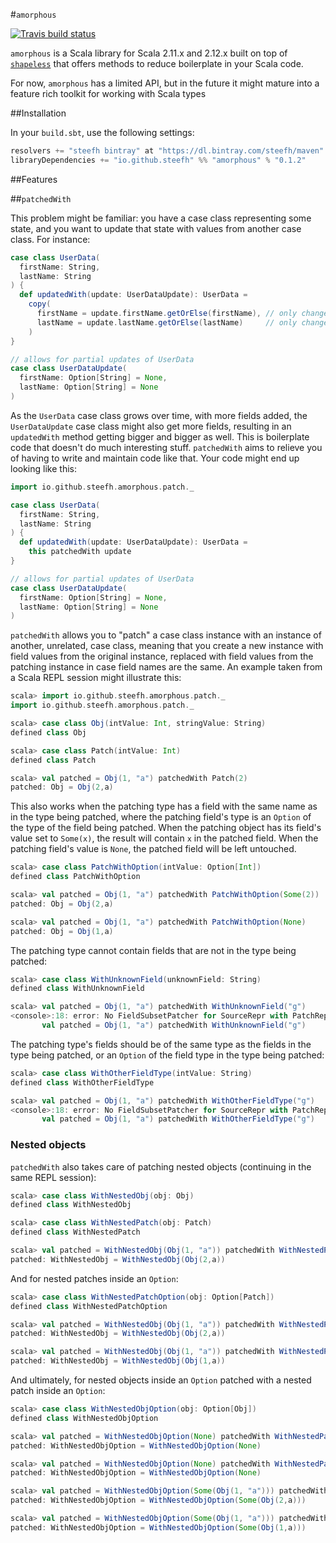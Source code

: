 #`amorphous`

[![Travis build status](https://travis-ci.org/SteefH/amorphous.svg?branch=master "Travis build status")](https://travis-ci.org/SteefH/amorphous)

`amorphous` is a Scala library for Scala 2.11.x and 2.12.x built on top of [`shapeless`](https://github.com/milessabin/shapeless) that offers methods to reduce boilerplate in your Scala code.

For now, `amorphous` has a limited API, but in the future it might mature into a feature rich toolkit for working with Scala types

##Installation

In your `build.sbt`, use the following settings:

```scala
resolvers += "steefh bintray" at "https://dl.bintray.com/steefh/maven"
libraryDependencies += "io.github.steefh" %% "amorphous" % "0.1.2"
```

##Features

##`patchedWith`

This problem might be familiar: you have a case class representing some state, and you want to update that state with values from another case class. For instance:

```scala
case class UserData(
  firstName: String,
  lastName: String
) {
  def updatedWith(update: UserDataUpdate): UserData =
	copy(
	  firstName = update.firstName.getOrElse(firstName), // only change if it is set in update
	  lastName = update.lastName.getOrElse(lastName)     // only change if it is set in update
	)
}

// allows for partial updates of UserData
case class UserDataUpdate(
  firstName: Option[String] = None,
  lastName: Option[String] = None
)
```

As the `UserData` case class grows over time, with more fields added, the `UserDataUpdate` case class might also get more fields, resulting in an `updatedWith` method getting bigger and bigger as well. This is boilerplate code that doesn't do much interesting stuff. `patchedWith` aims to relieve you of having to write and maintain code like that. Your code might end up looking like this:

```scala
import io.github.steefh.amorphous.patch._

case class UserData(
  firstName: String,
  lastName: String
) {
  def updatedWith(update: UserDataUpdate): UserData =
	this patchedWith update
}

// allows for partial updates of UserData
case class UserDataUpdate(
  firstName: Option[String] = None,
  lastName: Option[String] = None
)
```

`patchedWith` allows you to "patch" a case class instance with an instance of another, unrelated, case class, meaning that you create a new instance with field values from the original instance, replaced with field values from the patching instance in case field names are the same. An example taken from a Scala REPL session might illustrate this:

```scala
scala> import io.github.steefh.amorphous.patch._
import io.github.steefh.amorphous.patch._

scala> case class Obj(intValue: Int, stringValue: String)
defined class Obj

scala> case class Patch(intValue: Int)
defined class Patch

scala> val patched = Obj(1, "a") patchedWith Patch(2)
patched: Obj = Obj(2,a)
```

This also works when the patching type has a field with the same name as in the type being patched, where the patching field's type is an `Option` of the type of the field being patched. When the patching object has its field's value set to `Some(x)`, the result will contain `x` in the patched field. When the patching field's value is `None`, the patched field will be left untouched. 

```scala
scala> case class PatchWithOption(intValue: Option[Int])
defined class PatchWithOption

scala> val patched = Obj(1, "a") patchedWith PatchWithOption(Some(2))
patched: Obj = Obj(2,a)

scala> val patched = Obj(1, "a") patchedWith PatchWithOption(None)
patched: Obj = Obj(1,a)
```

The patching type cannot contain fields that are not in the type being patched:

```scala
scala> case class WithUnknownField(unknownField: String)
defined class WithUnknownField

scala> val patched = Obj(1, "a") patchedWith WithUnknownField("g")
<console>:18: error: No FieldSubsetPatcher for SourceRepr with PatchRepr
       val patched = Obj(1, "a") patchedWith WithUnknownField("g")
```

The patching type's fields should be of the same type as the fields in the type being patched, or an `Option` of the field type in the type being patched:

```scala
scala> case class WithOtherFieldType(intValue: String)
defined class WithOtherFieldType

scala> val patched = Obj(1, "a") patchedWith WithOtherFieldType("g")
<console>:18: error: No FieldSubsetPatcher for SourceRepr with PatchRepr
       val patched = Obj(1, "a") patchedWith WithOtherFieldType("g")
```

### Nested objects

`patchedWith` also takes care of patching nested objects (continuing in the same REPL session):

```scala
scala> case class WithNestedObj(obj: Obj)
defined class WithNestedObj

scala> case class WithNestedPatch(obj: Patch)
defined class WithNestedPatch

scala> val patched = WithNestedObj(Obj(1, "a")) patchedWith WithNestedPatch(Patch(2))
patched: WithNestedObj = WithNestedObj(Obj(2,a))
```

And for nested patches inside an `Option`:

```scala
scala> case class WithNestedPatchOption(obj: Option[Patch])
defined class WithNestedPatchOption

scala> val patched = WithNestedObj(Obj(1, "a")) patchedWith WithNestedPatchOption(Some(Patch(2)))
patched: WithNestedObj = WithNestedObj(Obj(2,a))

scala> val patched = WithNestedObj(Obj(1, "a")) patchedWith WithNestedPatchOption(None)
patched: WithNestedObj = WithNestedObj(Obj(1,a))
```

And ultimately, for nested objects inside an `Option` patched with a nested patch inside an `Option`:

```scala
scala> case class WithNestedObjOption(obj: Option[Obj])
defined class WithNestedObjOption

scala> val patched = WithNestedObjOption(None) patchedWith WithNestedPatchOption(Some(Patch(2)))
patched: WithNestedObjOption = WithNestedObjOption(None)

scala> val patched = WithNestedObjOption(None) patchedWith WithNestedPatchOption(None)
patched: WithNestedObjOption = WithNestedObjOption(None)

scala> val patched = WithNestedObjOption(Some(Obj(1, "a"))) patchedWith WithNestedPatchOption(Some(Patch(2)))
patched: WithNestedObjOption = WithNestedObjOption(Some(Obj(2,a)))

scala> val patched = WithNestedObjOption(Some(Obj(1, "a"))) patchedWith WithNestedPatchOption(None)
patched: WithNestedObjOption = WithNestedObjOption(Some(Obj(1,a)))
```
